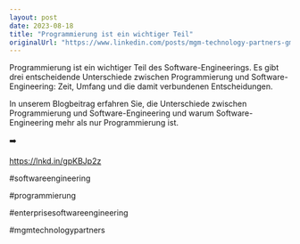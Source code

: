 ```yaml
---
layout: post
date: 2023-08-18
title: "Programmierung ist ein wichtiger Teil"
originalUrl: "https://www.linkedin.com/posts/mgm-technology-partners-gmbh_die-prinzipien-des-enterprise-software-engineerings-activity-7092413725076320256-_sj7?utm_source=share&utm_medium=member_desktop"
---
```


Programmierung ist ein wichtiger Teil des Software-Engineerings. Es gibt drei entscheidende Unterschiede zwischen Programmierung und Software-Engineering: Zeit, Umfang und die damit verbundenen Entscheidungen.

In unserem Blogbeitrag erfahren Sie, die Unterschiede zwischen Programmierung und Software-Engineering und warum Software-Engineering mehr als nur Programmierung ist.

➡️

https://lnkd.in/gpKBJp2z

#softwareengineering

#programmierung

#enterprisesoftwareengineering

#mgmtechnologypartners